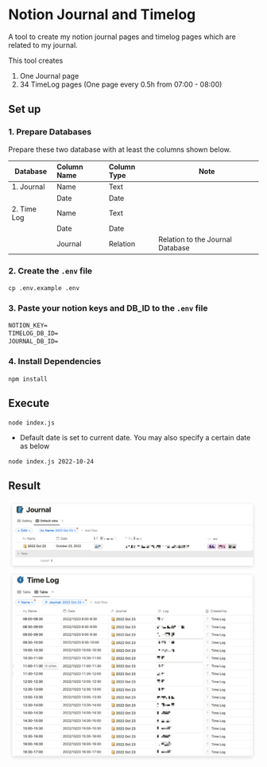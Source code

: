 # Notion Journal and Timelog
A tool to create my notion journal pages and timelog pages which are related to my journal.

This tool creates
1. One Journal page 
2. 34 TimeLog pages (One page every 0.5h from 07:00 - 08:00)


## Set up
### 1. Prepare Databases
Prepare these two database with at least the columns shown below. 

| Database | Column Name | Column Type | Note |
| ------------- | :----------- | :----------- | --- |
| 1. Journal       | Name        | Text        | 
|               | Date        | Date        |
| 2. Time Log      | Name        | Text        |
|               | Date        | Date        |
|               | Journal     | Relation    | Relation to the Journal Database

### 2. Create the `.env` file

```
cp .env.example .env
```

### 3. Paste your notion keys and DB_ID to the `.env` file

```
NOTION_KEY=
TIMELOG_DB_ID=
JOURNAL_DB_ID=
```

### 4. Install Dependencies
```
npm install
```

## Execute
```
node index.js
```
- Default date is set to current date. You may also specify a certain date as below
```
node index.js 2022-10-24
```

## Result
<img src="./docs/journal_screenshot.png" width=500>
<img src="./docs/time_log_screenshot.png" width=500>
